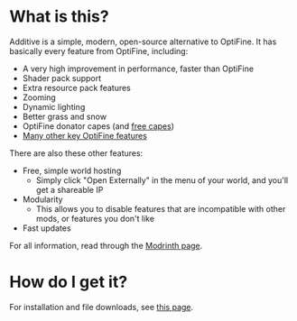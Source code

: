 # What is this?

Additive is a simple, modern, open-source alternative to OptiFine. It has basically every feature from OptiFine, including:

- A very high improvement in performance, faster than OptiFine
- Shader pack support
- Extra resource pack features
- Zooming
- Dynamic lighting
- Better grass and snow
- OptiFine donator capes (and [free capes](https://github.com/intergrav/Additive/wiki/Supporter-cape))
- [Many other key OptiFine features](https://github.com/intergrav/Additive/wiki/Give-up-OptiFine)

There are also these other features:

- Free, simple world hosting
    - Simply click "Open Externally" in the menu of your world, and you'll get a shareable IP
- Modularity
    - This allows you to disable features that are incompatible with other mods, or features you don't like
- Fast updates

For all information, read through the [Modrinth page](https://modrinth.com/modpack/additive).

# How do I get it?

For installation and file downloads, see [this page](./downloads).